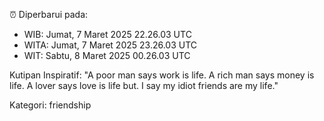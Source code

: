 ⏰ Diperbarui pada:
- WIB: Jumat, 7 Maret 2025 22.26.03 UTC
- WITA: Jumat, 7 Maret 2025 23.26.03 UTC
- WIT: Sabtu, 8 Maret 2025 00.26.03 UTC

Kutipan Inspiratif:
"A poor man says work is life. A rich man says money is life. A lover says love is life but. I say my idiot friends are my life."


Kategori: friendship

